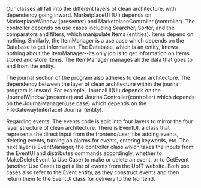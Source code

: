 Our classes all fall into the different layers of clean architecture, with dependency going inward. MarketplaceUI (UI) depends on MarketplaceWindow (presenter) and MarketplaceController (controller). The controller depends on use cases including Searcher, Sorter, and the comparators and filters, which manipulate  Items (entities). Items depend on nothing. Similarly, the ItemManager is a use case which depends on the Database to get information. The Database, which is an entity, knows nothing about the ItemManager--its only job is to get information on Items stored and store Items. The ItemManager manages all the data that goes to and from the entity.

The journal section of the program also adheres to clean architecture. The dependency between the layer of clean architecture within the journal program is inward. For example,  JournalUI(UI) depends on the JournalWindow(presenter)  and JournalController(controller) which depends on the JournalManager(use case) which depends on the FileGateway(interface) Journal (entity).


Regarding events, The events code is split into four layers to mirror the four layer structure of clean architecture. There is EventUI, a class that represents the direct input from the frontend/user, like adding events, deleting events, turning on alarms for events, entering keywords, etc. The next layer is EventManager, the controller class which takes the inputs from the EventUI and distributes commands accordingly, whether to MakeDeleteEvent (a Use Case) to make or delete an event, or to GetEvent (another Use Case) to get a list of events from the UofT website. Both use cases also refer to the Event entity, as they construct events and then return them to the EventUI class for delivery to the frontend.
